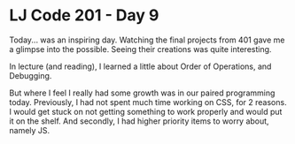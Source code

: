 # LJ Code 201 - Day 9

Today... was an inspiring day. Watching the final projects from 401 gave me a glimpse into the possible. Seeing their creations was quite interesting.

In lecture (and reading), I learned a little about Order of Operations, and Debugging.

But where I feel I really had some growth was in our paired programming today. Previously, I had not spent much time working on CSS, for 2 reasons. I would get stuck on not getting something to work properly and would put it on the shelf. And secondly, I had higher priority items to worry about, namely JS.
